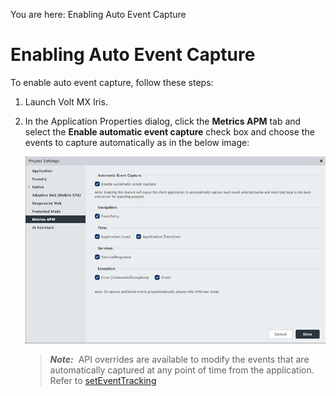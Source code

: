                           

You are here: Enabling Auto Event Capture

Enabling Auto Event Capture
===========================

To enable auto event capture, follow these steps:

1.  Launch Volt MX Iris.
2.  In the Application Properties dialog, click the **Metrics APM** tab and select the **Enable automatic event capture** check box and choose the events to capture automatically as in the below image:
    
    ![](../Resources/Images/APM/03000001_625x406.png)
    
    > **_Note:_**  API overrides are available to modify the events that are automatically captured at any point of time from the application. Refer to [setEventTracking](Tuning_Auto_Event_Capture.md#seteventtracking)

